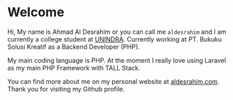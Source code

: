 # Welcome

Hi, My name is Ahmad Al Desrahim or you can call me `aldesrahim` and I am currently a college student at [UNINDRA](https://unindra.ac.id/). Currently working at PT. Bukuku Solusi Kreatif as a Backend Developer (PHP).

My main coding language is PHP. At the moment I really love using Laravel as my main PHP Framework with TALL Stack.

You can find more about me on my personal website at [aldesrahim.com](https://aldesrahim.com). Thank you for visiting my Github profile.
